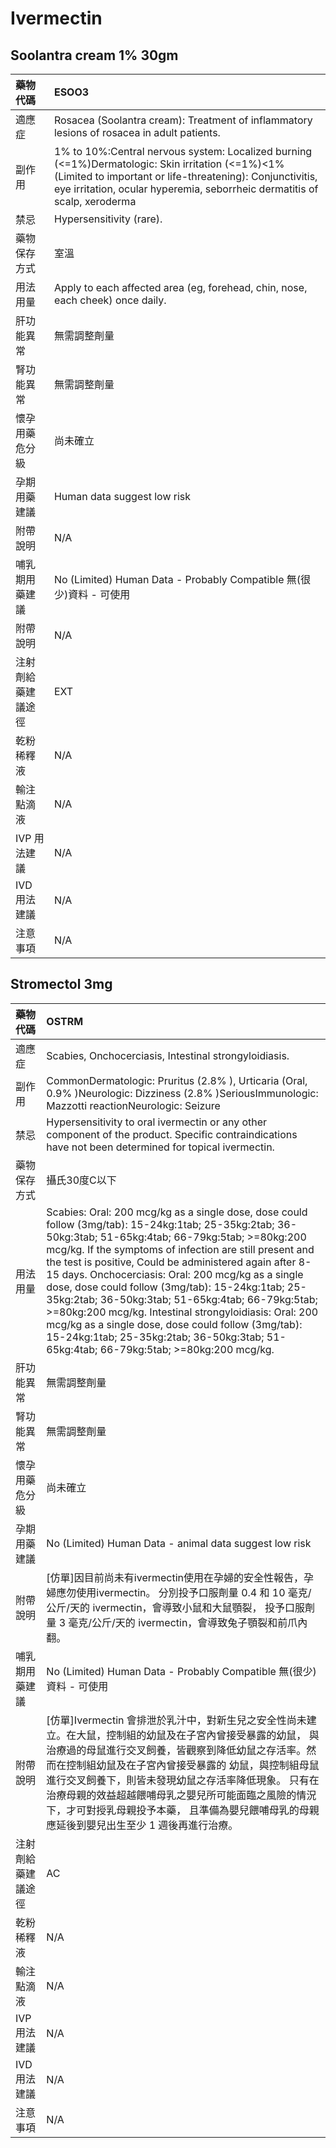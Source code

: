 # Ivermectin

## Soolantra cream 1% 30gm

| 藥物代碼 | ESOO3 |
| :--- | :--- |
| 適應症 | Rosacea \(Soolantra cream\): Treatment of inflammatory lesions of rosacea in adult patients. |
| 副作用 | 1% to 10%:Central nervous system: Localized burning \(&lt;=1%\)Dermatologic: Skin irritation \(&lt;=1%\)&lt;1% \(Limited to important or life-threatening\): Conjunctivitis, eye irritation, ocular hyperemia, seborrheic dermatitis of scalp, xeroderma |
| 禁忌 | Hypersensitivity \(rare\). |
| 藥物保存方式 | 室溫 |
| 用法用量 | Apply to each affected area \(eg, forehead, chin, nose, each cheek\) once daily. |
| 肝功能異常 | 無需調整劑量 |
| 腎功能異常 | 無需調整劑量 |
| 懷孕用藥危分級 | 尚未確立 |
| 孕期用藥建議 | Human data suggest low risk |
| 附帶說明 | N/A |
| 哺乳期用藥建議 | No \(Limited\) Human Data - Probably Compatible 無\(很少\)資料 - 可使用 |
| 附帶說明 | N/A |
| 注射劑給藥建議途徑 | EXT |
| 乾粉稀釋液 | N/A |
| 輸注點滴液 | N/A |
| IVP 用法建議 | N/A |
| IVD 用法建議 | N/A |
| 注意事項 | N/A |

## Stromectol 3mg

| 藥物代碼 | OSTRM |
| :--- | :--- |
| 適應症 | Scabies, Onchocerciasis, Intestinal strongyloidiasis. |
| 副作用 | CommonDermatologic: Pruritus \(2.8% \), Urticaria \(Oral, 0.9% \)Neurologic: Dizziness \(2.8% \)SeriousImmunologic: Mazzotti reactionNeurologic: Seizure |
| 禁忌 | Hypersensitivity to oral ivermectin or any other component of the product. Specific contraindications have not been determined for topical ivermectin. |
| 藥物保存方式 | 攝氏30度C以下 |
| 用法用量 | Scabies: Oral: 200 mcg/kg as a single dose, dose could follow \(3mg/tab\): 15-24kg:1tab; 25-35kg:2tab; 36-50kg:3tab; 51-65kg:4tab; 66-79kg:5tab; &gt;=80kg:200 mcg/kg. If the symptoms of infection are still present and the test is positive, Could be administered again after 8-15 days. Onchocerciasis: Oral: 200 mcg/kg as a single dose, dose could follow \(3mg/tab\): 15-24kg:1tab; 25-35kg:2tab; 36-50kg:3tab; 51-65kg:4tab; 66-79kg:5tab; &gt;=80kg:200 mcg/kg. Intestinal strongyloidiasis: Oral: 200 mcg/kg as a single dose, dose could follow \(3mg/tab\): 15-24kg:1tab; 25-35kg:2tab; 36-50kg:3tab; 51-65kg:4tab; 66-79kg:5tab; &gt;=80kg:200 mcg/kg. |
| 肝功能異常 | 無需調整劑量 |
| 腎功能異常 | 無需調整劑量 |
| 懷孕用藥危分級 | 尚未確立 |
| 孕期用藥建議 | No \(Limited\) Human Data - animal data suggest low risk |
| 附帶說明 | \[仿單\]因目前尚未有ivermectin使用在孕婦的安全性報告，孕婦應勿使用ivermectin。 分別投予口服劑量 0.4 和 10 毫克/公斤/天的 ivermectin，會導致小鼠和大鼠顎裂， 投予口服劑量 3 毫克/公斤/天的 ivermectin，會導致兔子顎裂和前爪內翻。 |
| 哺乳期用藥建議 | No \(Limited\) Human Data - Probably Compatible 無\(很少\)資料 - 可使用 |
| 附帶說明 | \[仿單\]Ivermectin 會排泄於乳汁中，對新生兒之安全性尚未建立。在大鼠，控制組的幼鼠及在子宮內曾接受暴露的幼鼠， 與治療過的母鼠進行交叉飼養，皆觀察到降低幼鼠之存活率。然而在控制組幼鼠及在子宮內曾接受暴露的 幼鼠，與控制組母鼠進行交叉飼養下，則皆未發現幼鼠之存活率降低現象。 只有在治療母親的效益超越餵哺母乳之嬰兒所可能面臨之風險的情況下，才可對授乳母親投予本藥， 且準備為嬰兒餵哺母乳的母親應延後到嬰兒出生至少 1 週後再進行治療。 |
| 注射劑給藥建議途徑 | AC |
| 乾粉稀釋液 | N/A |
| 輸注點滴液 | N/A |
| IVP 用法建議 | N/A |
| IVD 用法建議 | N/A |
| 注意事項 | N/A |

